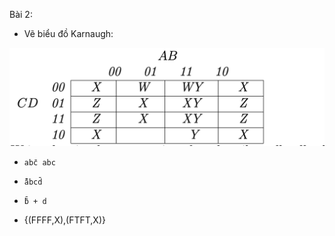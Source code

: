 Bài 2:

- Vẽ biểu đồ Karnaugh:

![image](image/chapter8.2-2.png)

- `abc̄ abc`

- `̄ābcd̄`

- `̄b̄ + d`

- {(FFFF,X),(FTFT,X)}